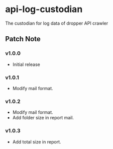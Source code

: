 # api-log-custodian
The custodian for log data of dropper API crawler

## Patch Note

### v1.0.0
- Initial release

### v1.0.1
- Modify mail format.

### v1.0.2
- Modify mail format.
- Add folder size in report mail.

### v1.0.3
- Add total size in report.
